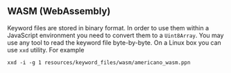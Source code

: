 ## WASM (WebAssembly)

Keyword files are stored in binary format. In order to use them within a JavaScript environment you need to convert them
to a `Uint8Array`. You may use any tool to read the keyword file byte-by-byte. On a Linux box you can use `xxd` utility.
For example

```console
xxd -i -g 1 resources/keyword_files/wasm/americano_wasm.ppn
```
